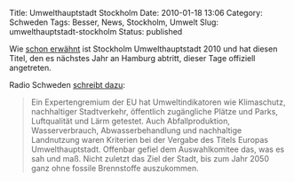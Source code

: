 Title: Umwelthauptstadt Stockholm
Date: 2010-01-18 13:06
Category: Schweden
Tags: Besser, News, Stockholm, Umwelt
Slug: umwelthauptstadt-stockholm
Status: published

Wie [schon
erwähnt](http://www.fiket.de/2009/02/24/europas-umwelthauptstadt-2010/)
ist Stockholm Umwelthauptstadt 2010 und hat diesen Titel, den es
nächstes Jahr an Hamburg abtritt, dieser Tage offiziell angetreten.

Radio Schweden [schreibt
dazu](http://www.sr.se/cgi-bin/international/nyhetssidor/artikel.asp?nyheter=1&programid=2108&Artikel=3374512):

> Ein Expertengremium der EU hat Umweltindikatoren wie Klimaschutz,
> nachhaltiger Stadtverkehr, öffentlich zugängliche Plätze und Parks,
> Luftqualität und Lärm getestet. Auch Abfallproduktion,
> Wasserverbrauch, Abwasserbehandlung und nachhaltige Landnutzung waren
> Kriterien bei der Vergabe des Titels Europas Umwelthauptstadt.
> Offenbar gefiel dem Auswahlkomitee das, was es sah und maß. Nicht
> zuletzt das Ziel der Stadt, bis zum Jahr 2050 ganz ohne fossile
> Brennstoffe auszukommen.

